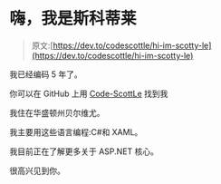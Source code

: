 # 嗨，我是斯科蒂莱

> 原文:[https://dev.to/codescottle/hi-im-scotty-le](https://dev.to/codescottle/hi-im-scotty-le)

我已经编码 5 年了。

你可以在 GitHub 上用 [Code-ScottLe](https://github.com/Code-ScottLe) 找到我

我住在华盛顿州贝尔维尤。

我主要用这些语言编程:C#和 XAML。

我目前正在了解更多关于 ASP.NET 核心。

很高兴见到你。